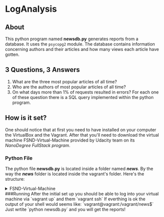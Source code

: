 # LogAnalysis
## About
This python program named **newsdb.py** generates reports from a database.
It uses the `psycopg2` module.
The database contains information concerning authors and their articles 
and how many views each article have gotten.
## 3 Questions, 3 Answers
1. What are the three most popular articles of all time?
2. Who are the authors of most popular articles of all time?
3. On what days more than 1% of requests resulted in errors?
For each one of these question there is a SQL query implemented within the python program.
## How is it set?
One should notice that at first you need to have installed on your computer the VirtualBox and the Vagrant.
After that you'll need to download the virtual machine FSND-Virtual-Machine
provided by Udacity team on its _NanoDegree FullStack program_.
### Python File
The python file **newsdb.py** is located inside a folder named ***news***.
By the way the ***news*** folder is located inside the vagrant's folder. Here's the structure:
   <details>
      <summary>FSND-Virtual-Machine</summary> 
      <details>
            <summary>vagrant</summary>                
              <summary>* .vagrant</summary>                  
              <summary>* catalog</summary>                   
              <summary>* forum</summary>                  
       <details>
           <summary>news</summary>
           <p>newsdb.py</p>
        </details>
         </details>
    </details>
###Running
After the initial set up you should be able to log into your virtual machine
via `vagrant up` and them `vagrant ssh`
If everthing is ok the output of your shell would seems like:
`vagrant@vagrant:/vagrant/news$`
Just wrtite `python newsdb.py` and you will get the reports!

  
